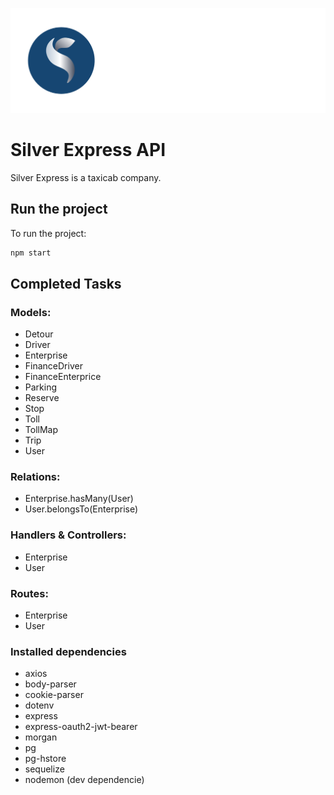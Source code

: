 ![Silver App Logo](/src/assets/images/silver-logo_white_font-color.png "Silver App Logo")
# Silver Express API

Silver Express is a taxicab company.

## Run the project

To run the project:

```sh
npm start
```

## Completed Tasks

### Models: 
- Detour
- Driver
- Enterprise
- FinanceDriver
- FinanceEnterprice
- Parking
- Reserve
- Stop
- Toll
- TollMap
- Trip
- User

### Relations:
- Enterprise.hasMany(User)
- User.belongsTo(Enterprise)

### Handlers & Controllers:
- Enterprise
- User

### Routes:
- Enterprise
- User

### Installed dependencies
- axios
- body-parser
- cookie-parser
- dotenv
- express
- express-oauth2-jwt-bearer
- morgan
- pg
- pg-hstore
- sequelize
- nodemon (dev dependencie)